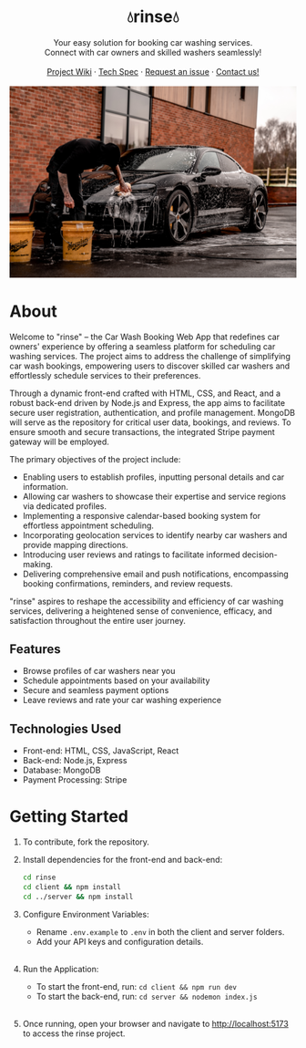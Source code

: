 <h1 align="center"></h1>
<h1 align="center">💧rinse💧
  <a href="https://github.com/dancarlton/rinse"></a>
</h1>

<div align="center">
  Your easy solution for booking car washing services.
  <br/>
  Connect with car owners and skilled washers seamlessly!
  <br/>
  <br/>
  <a href="https://github.com/dancarlton/rinse/wiki">Project Wiki</a>
  ·
  <a href="https://github.com/dancarlton/rinse/wiki/Tech-Spec">Tech Spec</a>
  ·
  <!-- ·
  <a href="https://github.com/Together-100Devs/Together/wiki/04-Contributing">Contributing guide</a>
  · -->
  <!-- <a href="https://together.cyclic.app/"><strong>Link to project</strong></a>
  · -->
  <a href="https://github.com/dancarlton/rinse/issues">Request an issue</a>
  ·
  <a href="https://discord.com/channels/735923219315425401/1140386179414511738">Contact us!</a>
</div>

<!-- <div align="center" id="top">
<table>
  <tr>
    <td valign="top" style="width:30%">
      <details open="open">
  <summary>Table of Contents</summary>

- [About](#about)
  - [Features](#features)
  - [Technologies Used](#technologies-used)
  - [Getting Started](#getting-started)
</table>
</div> -->

</br>
<td valign="top" style="width:30%">
    <img src="client/public/images/car-washer-cover.jpg" alt="Guy washing a porsche"/>
</td>
</br>

# About

Welcome to "rinse" – the Car Wash Booking Web App that redefines car owners' experience by offering a seamless platform for scheduling car washing services. The project aims to address the challenge of simplifying car wash bookings, empowering users to discover skilled car washers and effortlessly schedule services to their preferences.

Through a dynamic front-end crafted with HTML, CSS, and React, and a robust back-end driven by Node.js and Express, the app aims to facilitate secure user registration, authentication, and profile management. MongoDB will serve as the repository for critical user data, bookings, and reviews. To ensure smooth and secure transactions, the integrated Stripe payment gateway will be employed.

The primary objectives of the project include:

- Enabling users to establish profiles, inputting personal details and car information.
- Allowing car washers to showcase their expertise and service regions via dedicated profiles.
- Implementing a responsive calendar-based booking system for effortless appointment scheduling.
- Incorporating geolocation services to identify nearby car washers and provide mapping directions.
- Introducing user reviews and ratings to facilitate informed decision-making.
- Delivering comprehensive email and push notifications, encompassing booking confirmations, reminders, and review requests.

"rinse" aspires to reshape the accessibility and efficiency of car washing services, delivering a heightened sense of convenience, efficacy, and satisfaction throughout the entire user journey.

## Features

- Browse profiles of car washers near you
- Schedule appointments based on your availability
- Secure and seamless payment options
- Leave reviews and rate your car washing experience

## Technologies Used

- Front-end: HTML, CSS, JavaScript, React
- Back-end: Node.js, Express
- Database: MongoDB
- Payment Processing: Stripe

# Getting Started

1. To contribute, fork the repository.

2. Install dependencies for the front-end and back-end:

   ```bash
   cd rinse
   cd client && npm install
   cd ../server && npm install
   ```

3. Configure Environment Variables:

   - Rename `.env.example` to `.env` in both the client and server folders.
   - Add your API keys and configuration details.
     <br/>
     <br/>

4. Run the Application:

   - To start the front-end, run: `cd client && npm run dev`
   - To start the back-end, run: `cd server && nodemon index.js`
     <br/>
     <br/>

5. Once running, open your browser and navigate to [http://localhost:5173](http://localhost:5173) to access the rinse project.
